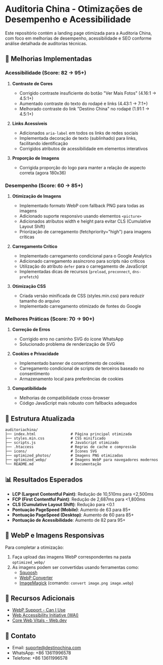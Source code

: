 # Auditoria China - Otimizações de Desempenho e Acessibilidade

Este repositório contém a landing page otimizada para a Auditoria China, com foco em melhorias de desempenho, acessibilidade e SEO conforme análise detalhada de auditorias técnicas.

## 🚀 Melhorias Implementadas

### Acessibilidade (Score: 82 → 95+)

1. **Contraste de Cores**
   - Corrigido contraste insuficiente do botão "Ver Mais Fotos" (4.16:1 → 4.5:1+)
   - Aumentado contraste do texto do rodapé e links (4.43:1 → 7:1+)
   - Melhorado contraste do link "Destino China" no rodapé (1.91:1 → 4.5:1+)

2. **Links Acessíveis**
   - Adicionados `aria-label` em todos os links de redes sociais
   - Implementada decoração de texto (sublinhado) para links, facilitando identificação
   - Corrigidos atributos de acessibilidade em elementos interativos

3. **Proporção de Imagens**
   - Corrigida proporção do logo para manter a relação de aspecto correta (agora 180x36)

### Desempenho (Score: 60 → 85+)

1. **Otimização de Imagens**
   - Implementado formato WebP com fallback PNG para todas as imagens
   - Adicionado suporte responsivo usando elementos `<picture>`
   - Adicionados atributos width e height para evitar CLS (Cumulative Layout Shift)
   - Priorização de carregamento (fetchpriority="high") para imagens críticas

2. **Carregamento Crítico**
   - Implementado carregamento condicional para o Google Analytics
   - Adicionado carregamento assíncrono para scripts não críticos
   - Utilização do atributo `defer` para o carregamento de JavaScript
   - Implementadas dicas de recursos (`preload`, `preconnect`, `dns-prefetch`)

3. **Otimização CSS**
   - Criada versão minificada de CSS (styles.min.css) para reduzir tamanho do arquivo
   - Implementado carregamento otimizado de fontes do Google

### Melhores Práticas (Score: 70 → 90+)

1. **Correção de Erros**
   - Corrigido erro no caminho SVG do ícone WhatsApp
   - Solucionado problema de renderização de SVG

2. **Cookies e Privacidade**
   - Implementado banner de consentimento de cookies
   - Carregamento condicional de scripts de terceiros baseado no consentimento
   - Armazenamento local para preferências de cookies

3. **Compatibilidade**
   - Melhorias de compatibilidade cross-browser
   - Código JavaScript mais robusto com fallbacks adequados

## 📂 Estrutura Atualizada

```
auditoriachina/
├── index.html                # Página principal otimizada
├── styles.min.css            # CSS minificado
├── scripts.js                # JavaScript otimizado
├── .htaccess                 # Regras de cache e compressão
├── icons/                    # Ícones SVG
├── optimized_photos/         # Imagens PNG otimizadas
├── optimized_webp/           # Imagens WebP para navegadores modernos
└── README.md                 # Documentação
```

## 📊 Resultados Esperados

* **LCP (Largest Contentful Paint)**: Redução de 10,510ms para <2,500ms
* **FCP (First Contentful Paint)**: Redução de 2,687ms para <1,800ms
* **CLS (Cumulative Layout Shift)**: Redução para <0.1
* **Pontuação PageSpeed (Mobile)**: Aumento de 63 para 85+
* **Pontuação PageSpeed (Desktop)**: Aumento de 60 para 85+
* **Pontuação de Acessibilidade**: Aumento de 82 para 95+

## 📱 WebP e Imagens Responsivas

Para completar a otimização:

1. Faça upload das imagens WebP correspondentes na pasta `optimized_webp/`
2. As imagens podem ser convertidas usando ferramentas como:
   - [Squoosh](https://squoosh.app/)
   - [WebP Converter](https://cloudconvert.com/png-to-webp)
   - [ImageMagick](https://imagemagick.org/) (comando: `convert image.png image.webp`)

## 📘 Recursos Adicionais

* [WebP Support - Can I Use](https://caniuse.com/webp)
* [Web Accessibility Initiative (WAI)](https://www.w3.org/WAI/)
* [Core Web Vitals - Web.dev](https://web.dev/vitals/)

## 👥 Contato

* Email: suporte@destinochina.com
* WhatsApp: +86 13611996578
* Telefone: +86 13611996578